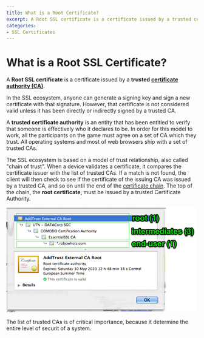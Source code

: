 ```yaml
---
title: What is a Root Certificate?
excerpt: A Root SSL certificate is a certificate issued by a trusted certificate authority.
categories:
- SSL Certificates
---
```


# What is a Root SSL Certificate?

A **Root SSL certificate** is a certificate issued by a **trusted [certificate authority (CA)](/articles/what-is-certificate-authority)**.

In the SSL ecosystem, anyone can generate a signing key and sign a new certificate with that signature. However, that certificate is not considered valid unless it has been directly or indirectly signed by a trusted CA.

A **trusted certificate authority** is an entity that has been entitled to verify that someone is effectively who it declares to be. In order for this model to work, all the participants on the game must agree on a set of CA which they trust. All operating systems and most of web browsers ship with a set of trusted CAs.

The SSL ecosystem is based on a model of trust relationship, also called "chain of trust". When a device validates a certificate, it compares the certificate issuer with the list of trusted CAs. If a match is not found, the client will then check to see if the certificate of the issuing CA was issued by a trusted CA, and so on until the end of the [certificate chain](/articles/what-is-ssl-certificate-chain). The top of the chain, the **root certificate**, must be issued by a trusted Certificate Authority.

![A real SSL certificate chain](/files/dnsimple-ssl-chain-robowhois.png)

The list of trusted CAs is of critical importance, because it determine the entire level of securit of a system.
